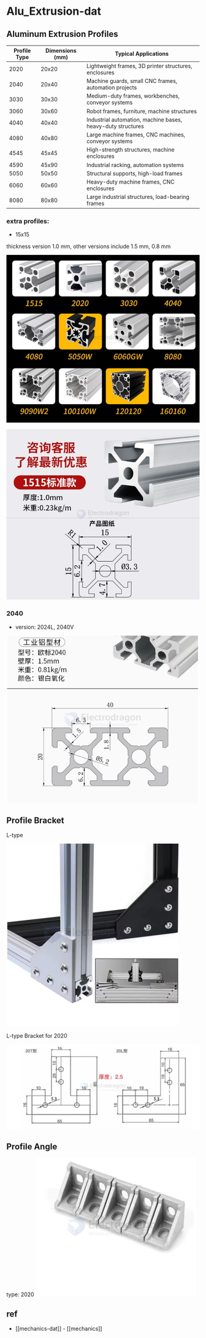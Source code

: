 
# Alu_Extrusion-dat

## Aluminum Extrusion Profiles

| Profile Type | Dimensions (mm) | Typical Applications                                        |
| ------------ | --------------- | ----------------------------------------------------------- |
| 2020         | 20x20           | Lightweight frames, 3D printer structures, enclosures       |
| 2040         | 20x40           | Machine guards, small CNC frames, automation projects       |
| 3030         | 30x30           | Medium-duty frames, workbenches, conveyor systems           |
| 3060         | 30x60           | Robot frames, furniture, machine structures                 |
| 4040         | 40x40           | Industrial automation, machine bases, heavy-duty structures |
| 4080         | 40x80           | Large machine frames, CNC machines, conveyor systems        |
| 4545         | 45x45           | High-strength structures, machine enclosures                |
| 4590         | 45x90           | Industrial racking, automation systems                      |
| 5050         | 50x50           | Structural supports, high-load frames                       |
| 6060         | 60x60           | Heavy-duty machine frames, CNC enclosures                   |
| 8080         | 80x80           | Large industrial structures, load-bearing frames            |

### extra profiles: 

- 15x15

thickness version 1.0 mm, other versions include 1.5 mm, 0.8 mm

![](2025-02-19-14-30-08.png)

![](2025-02-19-14-31-59.png)

### 2040 

- version: 2024L, 2040V

![](2025-02-19-14-33-26.png)

## Profile Bracket

L-type 

![](2025-02-19-13-48-31.png)

L-type Bracket for 2020

![](2025-02-19-17-50-13.png)



## Profile Angle 

type: 2020
![](2025-02-19-13-49-22.png)




## ref 

- [[mechanics-dat]] - [[mechanics]]

